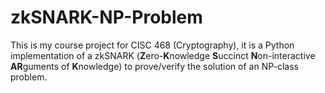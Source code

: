# zkSNARK-NP-Problem

This is my course project for CISC 468 (Cryptography), it is a Python implementation of a zkSNARK (**Z**ero-**K**nowledge **S**uccinct **N**on-interactive **AR**guments of **K**nowledge) to prove/verify the solution of an NP-class problem.
